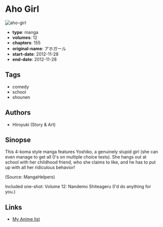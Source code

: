 # Aho Girl

![aho-girl](https://cdn.myanimelist.net/images/manga/3/184551.jpg)

-   **type**: manga
-   **volumes**: 12
-   **chapters**: 155
-   **original-name**: アホガール
-   **start-date**: 2012-11-28
-   **end-date**: 2012-11-28

## Tags

-   comedy
-   school
-   shounen

## Authors

-   Hiroyuki (Story & Art)

## Sinopse

This 4-koma style manga features Yoshiko, a genuinely stupid girl (she can even manage to get all 0's on multiple choice tests). She hangs out at school with her childhood friend, who she claims to like, and he has to put up with all her ridiculous behavior!

(Source: MangaHelpers)

Included one-shot:
Volume 12: Nandemo Shiteageru (I'd do anything for you.)

## Links

-   [My Anime list](https://myanimelist.net/manga/47102/Aho_Girl)
